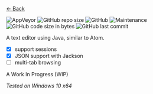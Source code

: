 <a href="https://terabytetb.github.io">&#8592; Back</a>

![AppVeyor](https://img.shields.io/appveyor/build/TerabyteTB/Whirlpool)
![GitHub repo size](https://img.shields.io/github/repo-size/TerabyteTB/WhirlpoolEditor)
![GitHub](https://img.shields.io/github/license/TerabyteTB/WhirlpoolEditor)
![Maintenance](https://img.shields.io/maintenance/yes/2021)
![GitHub code size in bytes](https://img.shields.io/github/languages/code-size/TerabyteTB/TextEditor)
![GitHub last commit](https://img.shields.io/github/last-commit/TerabyteTB/WhirlpoolEditor)

A text editor using Java, similar to Atom.

- [x] support sessions
- [x] JSON support with Jackson
- [ ] multi-tab browsing

A Work In Progress (WIP)

*Tested on Windows 10 x64*
 
